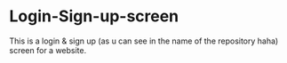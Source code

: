 # Login-Sign-up-screen
This is a login &amp; sign up (as u can see in the name of the repository haha) screen for a website.

